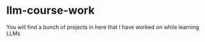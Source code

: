 # llm-course-work
You will find a bunch of projects in here that I have worked on while learning LLMs
